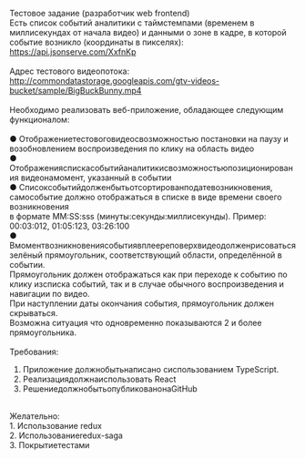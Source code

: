 Тестовое задание (разработчик web frontend)</br>
 Есть список событий аналитики с таймстемпами (временем в миллисекундах от начала видео) и данными о зоне в кадре, в которой событие возникло (координаты в пикселях):</br>
 https://api.jsonserve.com/XxfnKp</br>
 </br>
 Адрес тестового видеопотока:</br>
 http://commondatastorage.googleapis.com/gtv-videos-bucket/sample/BigBuckBunny.mp4</br>
 </br>
 Необходимо реализовать веб-приложение, обладающее следующим функционалом:</br>
 </br>
 ● Отображениетестовоговидеосвозможностью постановки на паузу и возобновлением воспроизведения по клику на область видео</br>
 ● Отображенияспискасобытийаналитикисвозможностьюпозиционирования видеонамомент, указанный в событии</br>
 ● Списоксобытийдолженбытьотсортированподатевозникновения, самособытие должно отображаться в списке в виде времени своего возникновения</br>
 в формате MM:SS:sss (минуты:секунды:миллисекунды). Пример: 00:03:012, 01:05:123, 03:26:100</br>
 ● Вмоментвозникновениясобытиявплеереповерхвидеодолженрисоваться зелёный прямоугольник, соответствующий области, определённой в событии.</br>
 Прямоугольник должен отображаться как при переходе к событию по клику изсписка событий, так и в случае обычного воспроизведения и навигации по видео.</br>
 При наступлении даты окончания события, прямоугольник должен скрываться.</br>
 Возможна ситуация что одновременно показываются 2 и более прямоугольника.</br>
 </br>
 Требования:</br>
 1. Приложение должнобытьнаписано сиспользованием TypeScript.</br>
 2. Реализациядолжнаиспользовать React</br>
 3. РешениедолжнобытьопубликованонаGitHub</br>
 </br>
 Желательно:</br>
 1. Использование redux</br>
 2. Использованиеredux-saga</br>
 3. Покрытиетестами</br>